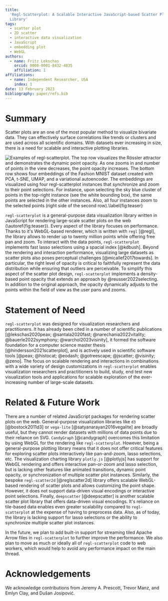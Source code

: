 ```yaml
---
title:
  'Regl-Scatterplot: A Scalable Interactive JavaScript-based Scatter Plot
  Library'
tags:
  - scatter plot
  - 2D scatter
  - interactive data visualization
  - JavaScript
  - embedding plot
  - WebGL
authors:
  - name: Fritz Lekschas
    orcid: 0000-0001-8432-4835
    affiliation: 1
affiliations:
  - name: Independent Researcher, USA
    index: 1
date: 13 February 2023
bibliography: paper/refs.bib
---
```


# Summary

Scatter plots are an one of the most popular method to visualize bivariate data.
They can effectively surface correlations like trends or clusters and are used
across all scientific domains. With datasets ever increasing in size, there is a
need for scalable and interactive plotting libraries.

![Examples of `regl-scatterplot`. The top row visualizes the Rössler attractor
and demonstrates the dynamic point opacity. As one zooms in and number of points
in the view decreases, the point opacity increases. The bottom row shows four
embeddings of the Fashion MNIST dataset created with PCA, t-SNE, UMAP, and a
variational autoencoder. The embeddings are visualized using four
`regl-scatterplot` instances that synchronize and zoom to their point
selections. For instance, upon selecting the sky blue cluster of points in the
top-right instance (see the white bounding box), the same points are selected in
the other instances. Also, all four instances zoom to the selected points
(right side of the second row).\label{fig:teaser}](paper/teaser.jpg)

`regl-scatterplot` is a general-purpose data visualization library written in
JavaScript for rendering large-scale scatter plots on the web
(\autoref{fig:teaser}). Every aspect of the library focuses on performance.
Thanks to it's WebGL-based renderer, which is written with `regl` [@regl], the
library allows to render up to twenty million points while offering free pan and
zoom. To interact with the data points, `regl-scatterplot` implements fast lasso
selections using a spacial index [@kdbush]. Beyond the rendering and interaction
performance, visualizing large datasets as scatter plots also poses perceptual
challenges [@micallef2017towards]. In particular, the right level of opacity is
critical to faithfully represent the data distribution while ensuring that
outliers are perceivable. To simplify this aspect of the scatter plot design,
`regl-scatterplot` implements a density-based point opacity that extends an
approach by @reusser2022selecting. In addition to the original approach, the
opacity dynamically adjusts to the points within the field of view as the user
pans and zooms.

# Statement of Need

`regl-scatterplot` was designed for visualization researchers and practitioners.
It has already been cited in a number of scientific publications
[@lekschas2020peax; @santala2020fast; @narechania2022vitality;
@bauerle2022symphony; @warchol2023visinity], it formed the software foundation
for a computer science master thesis [@hindersson2021scatterplot], and is
actively used in scientific software tools [@peax; @histocat; @eodash;
@gotreescape; @jscatter; @visinity; @zeno]. The focus on scalable rendering and
interactions in combinations with a wide variety of design customizations in
`regl-scatterplot` enables visualization researchers and practitioners to build,
study, end test new visualization tools and applications for scalable
exploration of the ever-increasing number of large-scale datasets.

# Related & Future Work

There are a number of related JavaScript packages for rendering scatter plots on
the web. General-purpose visualization libraries like `d3` [@bostock2011d3] or
`vega-lite` [@satyanarayan2016vegalite] are broadly useful, but they cannot
render datasets with millions of data points due to their reliance on SVG.
`CandyGraph` [@candygraph] overcomes this limitation by using WebGL for the
rendering like `regl-scatterplot`. However, being a general-purpose plotting
library means that it does not offer critical features for exploring scatter
plots interactively like pan-and-zoom, lasso selections, etc. The visualization
charting library `plotly.js` [@plotlyjs] has support for WebGL rendering and
offers interactive pan-or-zoom and lasso selection, but is lacking other
features like animated transitions, dynamic point opacity, or synchronization of
multiple scatter plot instances. Similarly, the bespoke `regl-scatter2d`
[@reglscatter2d] library offers scalable WebGL-based rendering of scatter plots
and allows customizing the point shape. However, it does not support data-driven
visual encodings or interactive point selections. Finally, `deepscatter`
[@deepscatter] is another scalable scatter plot library that offers data-driven
visual encodings. It's reliance on tile-based data enables even greater
scalability compared to `regl-scatterplot` at the expense of having to
preprocess data. Also, as of today, the library is lacking support for lasso
selections or the ability to synchronize multiple scatter plot instances.

In the future, we plan to add built-in support for streaming tiled Apache Arrow
files in `regl-scatterplot` to further improve the performance. We also plan to
move as much or ideally all of `regl-scatterplot` code to web workers, which
would help to avoid any performance impact on the main thread.

# Acknowledgements

We acknowledge contributions from Jeremy A. Prescott, Trevor Manz, and Emlyn
Clay, and Dušan Josipović.
